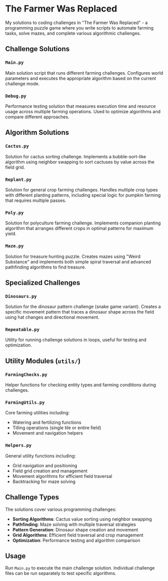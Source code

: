 # The Farmer Was Replaced

My solutions to coding challenges in "The Farmer Was Replaced" - a programming puzzle game where you write scripts to automate farming tasks, solve mazes, and complete various algorithmic challenges.

## Challenge Solutions

### `Main.py`

Main solution script that runs different farming challenges. Configures world parameters and executes the appropriate algorithm based on the current challenge mode.

### `Debug.py`

Performance testing solution that measures execution time and resource usage across multiple farming operations. Used to optimize algorithms and compare different approaches.

## Algorithm Solutions

### `Cactus.py`

Solution for cactus sorting challenge. Implements a bubble-sort-like algorithm using neighbor swapping to sort cactuses by value across the field grid.

### `Replant.py`

Solution for general crop farming challenges. Handles multiple crop types with different planting patterns, including special logic for pumpkin farming that requires multiple passes.

### `Poly.py`

Solution for polyculture farming challenge. Implements companion planting algorithm that arranges different crops in optimal patterns for maximum yield.

### `Maze.py`

Solution for treasure hunting puzzle. Creates mazes using "Weird Substance" and implements both simple spiral traversal and advanced pathfinding algorithms to find treasure.

## Specialized Challenges

### `Dinosaurs.py`

Solution for the dinosaur pattern challenge (snake game variant). Creates a specific movement pattern that traces a dinosaur shape across the field using hat changes and directional movement.

### `Repeatable.py`

Utility for running challenge solutions in loops, useful for testing and optimization.

## Utility Modules (`utils/`)

### `FarmingChecks.py`

Helper functions for checking entity types and farming conditions during challenges.

### `FarmingUtils.py`

Core farming utilities including:

- Watering and fertilizing functions
- Tilling operations (single tile or entire field)
- Movement and navigation helpers

### `Helpers.py`

General utility functions including:

- Grid navigation and positioning
- Field grid creation and management
- Movement algorithms for efficient field traversal
- Backtracking for maze solving

## Challenge Types

The solutions cover various programming challenges:

- **Sorting Algorithms**: Cactus value sorting using neighbor swapping
- **Pathfinding**: Maze solving with multiple traversal strategies
- **Pattern Generation**: Dinosaur shape creation and movement
- **Grid Algorithms**: Efficient field traversal and crop management
- **Optimization**: Performance testing and algorithm comparison

## Usage

Run `Main.py` to execute the main challenge solution. Individual challenge files can be run separately to test specific algorithms.

